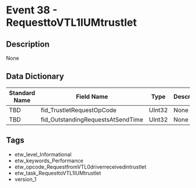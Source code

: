 # Event 38 - RequesttoVTL1IUMtrustlet

## Description
None

## Data Dictionary
|Standard Name|Field Name|Type|Description|Sample Value|
|---|---|---|---|---|
|TBD|fid_TrustletRequestOpCode|UInt32|None|`None`|
|TBD|fid_OutstandingRequestsAtSendTime|UInt32|None|`None`|

## Tags
* etw_level_Informational
* etw_keywords_Performance
* etw_opcode_RequestfromVTL0driverreceivedintrustlet
* etw_task_RequesttoVTL1IUMtrustlet
* version_1